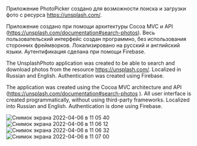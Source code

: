 Приложение PhotoPicker создано для возможности поиска и загрузки фото с ресурса https://unsplash.com/.

Приложение создано при помощи архитектуры Cocoa MVC и API (https://unsplash.com/documentation#search-photos). Весь пользовательский интерфейс создан программно, без использования сторонних фреймворков. Локализировано на русский и английский языки. Аутентификация сделана при помощи Firebase. 

The UnsplashPhoto application was created to be able to search and download photos from the resource https://unsplash.com/. Localized in Russian and English. Authentication was created using Firebase. 

The application was created using the Cocoa MVC architecture and API (https://unsplash.com/documentation#search-photos ). All user interface is created programmatically, without using third-party frameworks. Localized into Russian and English. Authentication is done using Firebase.

![Снимок экрана 2022-04-06 в 11 05 40](https://user-images.githubusercontent.com/95620294/161927029-74c09610-3d53-41ef-8991-0e5d641eb531.png)
![Снимок экрана 2022-04-06 в 11 06 12](https://user-images.githubusercontent.com/95620294/161927052-169406d6-dc12-4c69-a288-572ce15430ee.png)
![Снимок экрана 2022-04-06 в 11 06 32](https://user-images.githubusercontent.com/95620294/161927086-e9aafc2f-bf32-4492-8778-91264615820e.png)
![Снимок экрана 2022-04-06 в 11 07 00](https://user-images.githubusercontent.com/95620294/161927109-11229dfd-2e0e-4ee4-b2f1-5b1a8ab78b7a.png)

